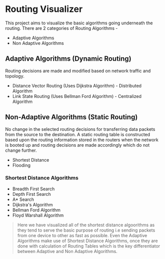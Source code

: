 # Routing Visualizer
 
This project aims to visualize the basic algorithms going underneath the routing.
There are 2 categories of Routing Algorithms - 
- Adaptive Algorithms
- Non Adaptive Algorithms
  
## Adaptive Algorithms (Dynamic Routing)
Routing decisions are made and modified based on network traffic and topology.
- Distance Vector Routing (Uses Dijkstra Algorithm) - Distributed Algorithm
- Link State Routing (Uses Bellman Ford Algorithm) - Centralized Algorithm

## Non-Adaptive Algorithms (Static Routing)
No change in the selected routing decisions for transferring data packets from the source to the destination. 
A static routing table is constructed based upon the routing information stored in the routers when the network is booted up and routing decisions are made accordingly which do not change further.
- Shortest Distance
- Flooding

### Shortest Distance Algorithms
- Breadth First Search
- Depth First Search
- A* Search
- Dijkstra's Algorithm
- Bellman Ford Algorithm
- Floyd Warshall Algorithm

> Here we have visualized all of the shortest distance algoorithms as they tend to serve the basic purpose of routing i.e sending packets from one device to other as fast as possible. Even the Adaptive Algorithms make use of Shortest Distance Algorithms, once they are done with calculation of Routing Tables which is the key differentiator between Adaptive and Non Adaptive Algorithms.


